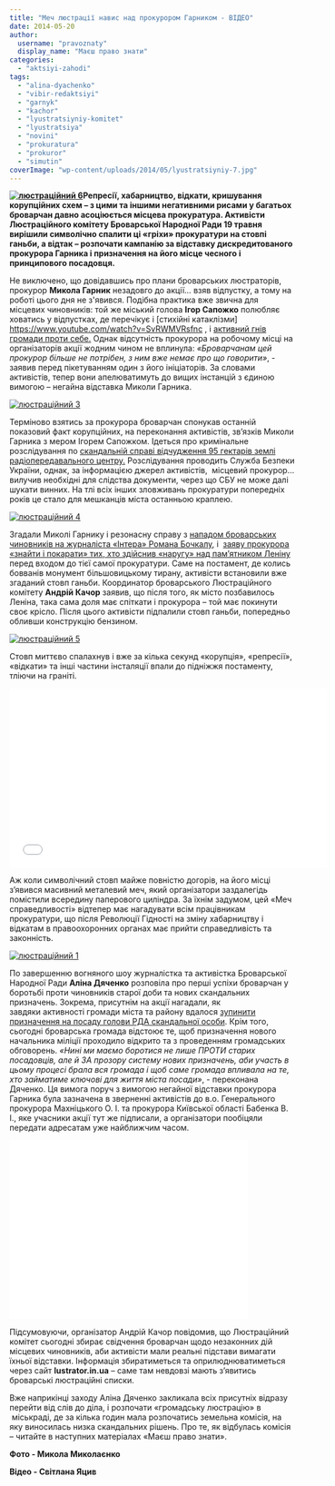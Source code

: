 ```yaml
---
title: "Меч люстрації навис над прокурором Гарником - ВІДЕО"
date: 2014-05-20
author: 
  username: "pravoznaty"
  display_name: "Маєш право знати"
categories: 
  - "aktsiyi-zahodi"
tags: 
  - "alina-dyachenko"
  - "vibir-redaktsiyi"
  - "garnyk"
  - "kachor"
  - "lyustratsiyniy-komitet"
  - "lyustratsiya"
  - "novini"
  - "prokuratura"
  - "prokuror"
  - "simutin"
coverImage: "wp-content/uploads/2014/05/lyustratsiyniy-7.jpg"
---
```


**[![люстраційний 6](https://mpz.brovary.org/wp-content/uploads/2014/05/lyustratsiyniy-6.jpg)](https://mpz.brovary.org/wp-content/uploads/2014/05/lyustratsiyniy-6.jpg)Репресії, хабарництво, відкати, кришування корупційних схем – з цими та іншими негативними рисами у багатьох броварчан давно асоціюється місцева прокуратура. Активісти Люстраційного комітету Броварської Народної Ради 19 травня вирішили символічно спалити ці «гріхи» прокуратури на стовпі ганьби, а відтак – розпочати кампанію за відставку дискредитованого прокурора Гарника і призначення на його місце чесного і принципового посадовця.**

Не виключено, що довідавшись про плани броварських люстраторів, прокурор **Микола Гарник** незадовго до акції… взяв відпустку, а тому на роботі цього дня не з'явився. Подібна практика вже звична для місцевих чиновників: той же міський голова **Ігор Сапожко** полюбляє ховатись у відпустках, де перечікує і [стихійні катаклізми] https://www.youtube.com/watch?v=SvRWMVRsfnc , і [активний гнів громади проти себе.](https://mpz.brovary.org/krayina-gotuyetsya-do-viyni-a-mer-brovariv-pishov-u-vidpustku/) Однак відсутність прокурора на робочому місці на організаторів акції жодним чином не вплинула: _«Броварчанам цей прокурор більше не потрібен, з ним вже немає про що говорити»_, - заявив перед пікетуванням один з його ініціаторів. За словами активістів, тепер вони апелюватимуть до вищих інстанцій з єдиною вимогою – негайна відставка Миколи Гарника.

[![люстраційний 3](https://mpz.brovary.org/wp-content/uploads/2014/05/lyustratsiyniy-3.jpg)](https://mpz.brovary.org/wp-content/uploads/2014/05/lyustratsiyniy-3.jpg)

Терміново взятись за прокурора броварчан спонукав останній показовий факт корупційних, на переконання активістів, зв’язків Миколи Гарника з мером Ігорем Сапожком. Ідеться про кримінальне розслідування по [скандальній справі відчудження 95 гектарів землі радіопередавального центру.](https://mpz.brovary.org/24tv-miskrada-brovariv-podaruvala-95-gektariv-silgospzemel/) Розслідування проводить Служба Безпеки України, однак, за інформацією джерел активістів,  місцевий прокурор… вилучив необхідні для слідства документи, через що СБУ не може далі шукати винних. На тлі всіх інших зловживань прокуратури попередніх років це стало для мешканців міста останньою краплею.

[![люстраційний 4](https://mpz.brovary.org/wp-content/uploads/2014/05/lyustratsiyniy-4.jpg)](https://mpz.brovary.org/wp-content/uploads/2014/05/lyustratsiyniy-4.jpg)

Згадали Миколі Гарнику і резонасну справу з [нападом броварських чиновників на журналіста «Інтера» Романа Бочкалу](https://mpz.brovary.org/brovarska-prokuratura-zatyaguye-rozsliduvannya-spravi-pro-pereshkodzhannya-zhurnalistam-pid-chas-vizitu-azarova/), і  [заяву прокурора «знайти і покарати» тих, хто здійснив «наругу» над пам’ятником Леніну](https://blogs.tvi.ua/2013/02/13/panteon_bohiv_brovarskoyi_vlady_lenin_ta_mazokh) перед входом до тієї самої прокуратури. Саме на постамент, де колись бовванів монумент більшовицькому тирану, активісти встановили вже згаданий стовп ганьби. Координатор броварського Люстраційного комітету **Андрій Качор** заявив, що після того, як місто позбавилось Леніна, така сама доля має спіткати і прокурора – той має покинути своє крісло. Після цього активісти підпалили стовп ганьби, попередньо обливши конструкцію бензином.

[![люстраційний 5](https://mpz.brovary.org/wp-content/uploads/2014/05/lyustratsiyniy-5.jpg)](https://mpz.brovary.org/wp-content/uploads/2014/05/lyustratsiyniy-5.jpg)

Стовп миттєво спалахнув і вже за кілька секунд «корупція», «репресії», «відкати» та інші частини інсталяції впали до підніжжя постаменту, тліючи на граніті.

<iframe width="560" height="315" src="//www.youtube.com/embed/5jMoiwOGUSw" frameborder="0" allowfullscreen></iframe>

Аж коли символічний стовп майже повністю догорів, на його місці з’явився масивний металевий меч, який організатори заздалегідь помістили всередину паперового циліндра. За їхнім задумом, цей «Меч справедливості» відтепер має нагадувати всім працівникам прокуратури, що після Революції Гідності на зміну хабарництву і відкатам в правоохоронних органах має прийти справедливість та законність.

[![люстраційний 1](https://mpz.brovary.org/wp-content/uploads/2014/05/lyustratsiyniy-1.jpg)](https://mpz.brovary.org/wp-content/uploads/2014/05/lyustratsiyniy-1.jpg)

По завершенню вогняного шоу журналістка та активістка Броварської Народної Ради **Аліна Дяченко** розповіла про перші успіхи броварчан у боротьбі проти чиновників старої доби та нових скандальних призначень. Зокрема, присутнім на акції нагадали, як завдяки активності громади міста та району вдалося [зупинити призначення на посаду голови РДА скандальної особи](https://mpz.brovary.org/brovarchani-piketuvali-kabinet-ministriv-vimagayuchi-ne-priznachati-kishhuka-golovoyu-rda/). Крім того, сьогодні броварська громада відстоює те, щоб призначення нового начальника міліції проходило відкрито та з проведенням громадських обговорень. _«Нині ми маємо боротися не лише ПРОТИ старих посадовців, але й ЗА прозору систему нових призначень, аби участь в цьому процесі брала вся громада і щоб саме громада впливала на те, хто займатиме ключові для життя міста посади»_, - переконана Дяченко. Ця вимога поруч з вимогою негайної відставки прокурора Гарника була зазначена в зверненні активістів до в.о. Генерального прокурора Махніцького О. І. та прокурора Київської області Бабенка В. І., яке учасники акції тут же підписали, а організатори пообіцяли передати адресатам уже найближчим часом.

<iframe src="//www.youtube.com/embed/3CkwU1ColtI" width="420" height="315" frameborder="0" allowfullscreen="allowfullscreen"></iframe>

Підсумовуючи, організатор Андрій Качор повідомив, що Люстраційний комітет сьогодні збирає свідчення броварчан щодо незаконних дій місцевих чиновників, аби активісти мали реальні підстави вимагати їхньої відставки. Інформація збиратиметься та оприлюднюватиметься через сайт **lustrator.in.ua** – саме там невдовзі мають з’явитись броварські люстраційні списки.

Вже наприкінці заходу Аліна Дяченко закликала всіх присутніх відразу перейти від слів до діла, і розпочати «громадську люстрацію» в  міськраді, де за кілька годин мала розпочатись земельна комісія, на яку виносилась низка скандальних рішень. Про те, як відбулась комісія – читайте в наступних матеріалах «Маєш право знати».

**Фото - Микола Миколаєнко**

**Відео - Світлана Яцив**
